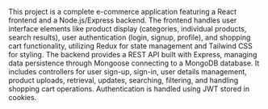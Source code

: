 This project is a complete e-commerce application featuring a React frontend and a Node.js/Express backend. The frontend handles user interface elements like product display (categories, individual products, search results), user authentication (login, signup, profile), and shopping cart functionality, utilizing Redux for state management and Tailwind CSS for styling. The backend provides a REST API built with Express, managing data persistence through Mongoose connecting to a MongoDB database. It includes controllers for user sign-up, sign-in, user details management, product uploads, retrieval, updates, searching, filtering, and handling shopping cart operations. Authentication is handled using JWT stored in cookies.

